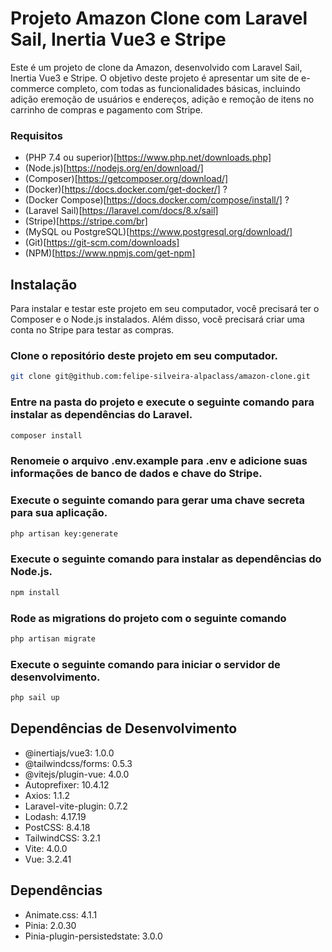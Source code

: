 # Projeto Amazon Clone com Laravel Sail, Inertia Vue3 e Stripe
 Este é um projeto de clone da Amazon, desenvolvido com Laravel Sail, Inertia Vue3 e Stripe. O objetivo deste projeto é apresentar um site de e-commerce completo, com todas as funcionalidades básicas, incluindo adição eremoção de usuários e endereços, adição e remoção de itens no carrinho de compras e pagamento com Stripe.

### Requisitos

- (PHP 7.4 ou superior)[https://www.php.net/downloads.php]
- (Node.js)[https://nodejs.org/en/download/]
- (Composer)[https://getcomposer.org/download/]
- (Docker)[https://docs.docker.com/get-docker/] ?
- (Docker Compose)[https://docs.docker.com/compose/install/] ?
- (Laravel Sail)[https://laravel.com/docs/8.x/sail] 
- (Stripe)[https://stripe.com/br]
- (MySQL ou PostgreSQL)[https://www.postgresql.org/download/]
- (Git)[https://git-scm.com/downloads]
- (NPM)[https://www.npmjs.com/get-npm]

## Instalação
Para instalar e testar este projeto em seu computador, você precisará ter o Composer e o Node.js instalados. Além disso, você precisará criar uma conta no Stripe para testar as compras.
### Clone o repositório deste projeto em seu computador.

```bash
git clone git@github.com:felipe-silveira-alpaclass/amazon-clone.git
```

### Entre na pasta do projeto e execute o seguinte comando para instalar as dependências do Laravel.

```bash
composer install
```

### Renomeie o arquivo .env.example para .env e adicione suas informações de banco de dados e chave do Stripe.

### Execute o seguinte comando para gerar uma chave secreta para sua aplicação.

```bash
php artisan key:generate
```

### Execute o seguinte comando para instalar as dependências do Node.js.

```bash
npm install
```

### Rode as migrations do projeto com o seguinte comando

```bash
php artisan migrate
```

### Execute o seguinte comando para iniciar o servidor de desenvolvimento.

```bash
php sail up
```

## Dependências de Desenvolvimento

- @inertiajs/vue3: 1.0.0
- @tailwindcss/forms: 0.5.3
- @vitejs/plugin-vue: 4.0.0
- Autoprefixer: 10.4.12
- Axios: 1.1.2
- Laravel-vite-plugin: 0.7.2
- Lodash: 4.17.19
- PostCSS: 8.4.18
- TailwindCSS: 3.2.1
- Vite: 4.0.0
- Vue: 3.2.41

## Dependências

- Animate.css: 4.1.1
- Pinia: 2.0.30
- Pinia-plugin-persistedstate: 3.0.0

